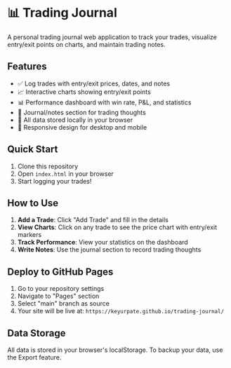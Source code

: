 # 📊 Trading Journal

A personal trading journal web application to track your trades, visualize entry/exit points on charts, and maintain trading notes.

## Features

- ✅ Log trades with entry/exit prices, dates, and notes
- 📈 Interactive charts showing entry/exit points
- 📊 Performance dashboard with win rate, P&L, and statistics
- 💬 Journal/notes section for trading thoughts
- 💾 All data stored locally in your browser
- 📱 Responsive design for desktop and mobile

## Quick Start

1. Clone this repository
2. Open `index.html` in your browser
3. Start logging your trades!

## How to Use

1. **Add a Trade**: Click "Add Trade" and fill in the details
2. **View Charts**: Click on any trade to see the price chart with entry/exit markers
3. **Track Performance**: View your statistics on the dashboard
4. **Write Notes**: Use the journal section to record trading thoughts

## Deploy to GitHub Pages

1. Go to your repository settings
2. Navigate to "Pages" section
3. Select "main" branch as source
4. Your site will be live at: `https://keyurpate.github.io/trading-journal/`

## Data Storage

All data is stored in your browser's localStorage. To backup your data, use the Export feature.
```
